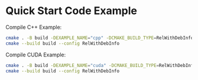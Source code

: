 <!--- Licensed to the Apache Software Foundation (ASF) under one -->
<!--- or more contributor license agreements.  See the NOTICE file -->
<!--- distributed with this work for additional information -->
<!--- regarding copyright ownership.  The ASF licenses this file -->
<!--- to you under the Apache License, Version 2.0 (the -->
<!--- "License"); you may not use this file except in compliance -->
<!--- with the License.  You may obtain a copy of the License at -->

<!---   http://www.apache.org/licenses/LICENSE-2.0 -->

<!--- Unless required by applicable law or agreed to in writing, -->
<!--- software distributed under the License is distributed on an -->
<!--- "AS IS" BASIS, WITHOUT WARRANTIES OR CONDITIONS OF ANY -->
<!--- KIND, either express or implied.  See the License for the -->
<!--- specific language governing permissions and limitations -->
<!--- under the License. -->

# Quick Start Code Example

Compile C++ Example:

```bash
cmake . -B build -DEXAMPLE_NAME="cpp" -DCMAKE_BUILD_TYPE=RelWithDebInfo
cmake --build build --config RelWithDebInfo
```

Compile CUDA Example:

```bash
cmake . -B build -DEXAMPLE_NAME="cuda" -DCMAKE_BUILD_TYPE=RelWithDebInfo
cmake --build build --config RelWithDebInfo
```
